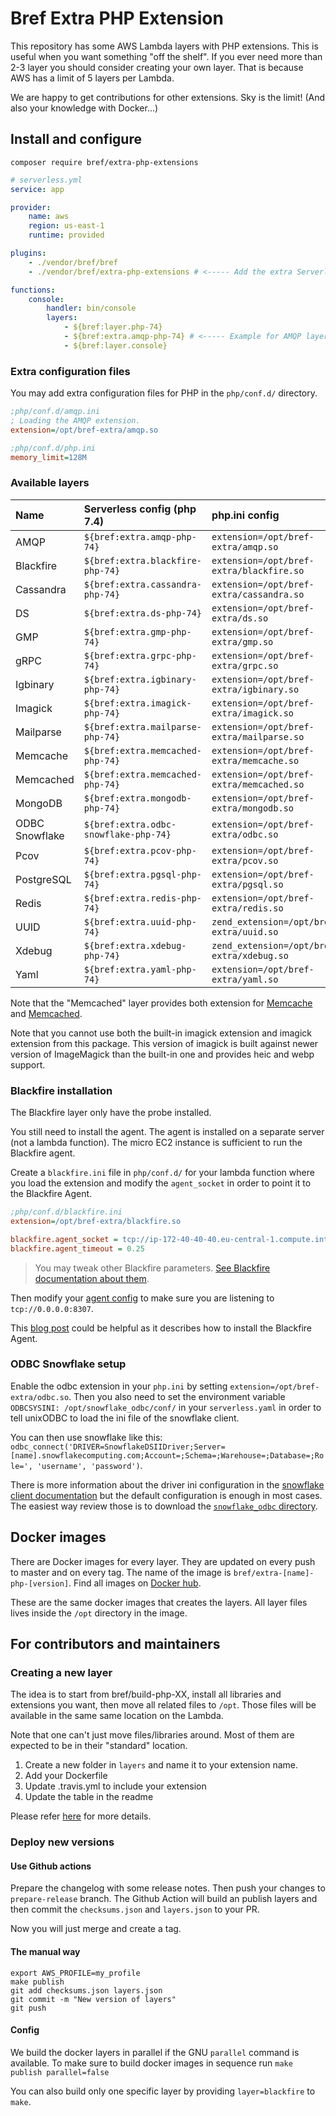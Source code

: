 # Bref Extra PHP Extension

This repository has some AWS Lambda layers with PHP extensions. This is useful when you want something "off the shelf".
If you ever need more than 2-3 layer you should consider creating your own layer. That is because AWS has
a limit of 5 layers per Lambda.

We are happy to get contributions for other extensions. Sky is the limit! (And also your knowledge with Docker...)

## Install and configure

```cli
composer require bref/extra-php-extensions
```

```yaml
# serverless.yml
service: app

provider:
    name: aws
    region: us-east-1
    runtime: provided

plugins:
    - ./vendor/bref/bref
    - ./vendor/bref/extra-php-extensions # <----- Add the extra Serverless plugin

functions:
    console:
        handler: bin/console
        layers:
            - ${bref:layer.php-74}
            - ${bref:extra.amqp-php-74} # <----- Example for AMQP layer
            - ${bref:layer.console}
```

### Extra configuration files

You may add extra configuration files for PHP in the ``php/conf.d/`` directory.

```ini
;php/conf.d/amqp.ini
; Loading the AMQP extension.
extension=/opt/bref-extra/amqp.so
```

```ini
;php/conf.d/php.ini
memory_limit=128M
```

### Available layers

| Name       | Serverless config (php 7.4)      | php.ini config                             |
|:-----------|:---------------------------------|:-------------------------------------------|
| AMQP       | `${bref:extra.amqp-php-74}`      | `extension=/opt/bref-extra/amqp.so`        |
| Blackfire  | `${bref:extra.blackfire-php-74}` | `extension=/opt/bref-extra/blackfire.so`   |
| Cassandra  | `${bref:extra.cassandra-php-74}` | `extension=/opt/bref-extra/cassandra.so`   |
| DS         | `${bref:extra.ds-php-74}`        | `extension=/opt/bref-extra/ds.so`          |
| GMP        | `${bref:extra.gmp-php-74}`       | `extension=/opt/bref-extra/gmp.so`         |
| gRPC       | `${bref:extra.grpc-php-74}`      | `extension=/opt/bref-extra/grpc.so`        |
| Igbinary   | `${bref:extra.igbinary-php-74}`  | `extension=/opt/bref-extra/igbinary.so`    |
| Imagick    | `${bref:extra.imagick-php-74}`   | `extension=/opt/bref-extra/imagick.so`     |
| Mailparse  | `${bref:extra.mailparse-php-74}` | `extension=/opt/bref-extra/mailparse.so`   |
| Memcache   | `${bref:extra.memcached-php-74}` | `extension=/opt/bref-extra/memcache.so`    |
| Memcached  | `${bref:extra.memcached-php-74}` | `extension=/opt/bref-extra/memcached.so`   |
| MongoDB    | `${bref:extra.mongodb-php-74}`   | `extension=/opt/bref-extra/mongodb.so`     |
| ODBC Snowflake | `${bref:extra.odbc-snowflake-php-74}` | `extension=/opt/bref-extra/odbc.so` |
| Pcov       | `${bref:extra.pcov-php-74}`      | `extension=/opt/bref-extra/pcov.so`        |
| PostgreSQL | `${bref:extra.pgsql-php-74}`     | `extension=/opt/bref-extra/pgsql.so`       |
| Redis      | `${bref:extra.redis-php-74}`     | `extension=/opt/bref-extra/redis.so`       |
| UUID       | `${bref:extra.uuid-php-74}`      | `zend_extension=/opt/bref-extra/uuid.so`   |
| Xdebug     | `${bref:extra.xdebug-php-74}`    | `zend_extension=/opt/bref-extra/xdebug.so` |
| Yaml       | `${bref:extra.yaml-php-74}`      | `extension=/opt/bref-extra/yaml.so`   |

Note that the "Memcached" layer provides both extension for [Memcache](https://pecl.php.net/package/memcache) and [Memcached](https://pecl.php.net/package/memcached).

Note that you cannot use both the built-in imagick extension and imagick extension from this package.
This version of imagick is built against newer version of ImageMagick than the built-in one and provides heic and webp support.

### Blackfire installation

The Blackfire layer only have the probe installed.

You still need to install the agent.
The agent is installed on a separate server (not a lambda function). The micro
EC2 instance is sufficient to run the Blackfire agent.

Create a `blackfire.ini` file in `php/conf.d/` for your lambda function where you load the extension
and modify the `agent_socket` in order to point it to the Blackfire Agent.

```ini
;php/conf.d/blackfire.ini
extension=/opt/bref-extra/blackfire.so

blackfire.agent_socket = tcp://ip-172-40-40-40.eu-central-1.compute.internal:8307
blackfire.agent_timeout = 0.25
```

> You may tweak other Blackfire parameters.
> [See Blackfire documentation about them](https://blackfire.io/docs/configuration/php#configuring-the-probe-via-the-php-ini-configuration-file).

Then modify your [agent config](https://blackfire.io/docs/reference-guide/configuration#agent-configuration)
to make sure you are listening to `tcp://0.0.0.0:8307`.

This [blog post](https://developer.happyr.com/installing-blackfire-multiple-servers)
could be helpful as it describes how to install the Blackfire Agent.

### ODBC Snowflake setup

Enable the odbc extension in your `php.ini` by setting `extension=/opt/bref-extra/odbc.so`.
Then you also need to set the environment variable `ODBCSYSINI: /opt/snowflake_odbc/conf/` in your `serverless.yaml`
in order to tell unixODBC to load the ini file of the snowflake client.

You can then use snowflake like this: `odbc_connect('DRIVER=SnowflakeDSIIDriver;Server=[name].snowflakecomputing.com;Account=;Schema=;Warehouse=;Database=;Role=', 'username', 'password')`.

There is more information about the driver ini configuration in the [snowflake client documentation](https://docs.snowflake.com/en/user-guide/odbc-linux.html#step-4-configure-the-odbc-driver)
but the default configuration is enough in most cases.
The easiest way review those is to download the [`snowflake_odbc` directory](https://sfc-repo.snowflakecomputing.com/odbc/linux/index.html).

## Docker images

There are Docker images for every layer. They are updated on every push to master
and on every tag. The name of the image is `bref/extra-[name]-php-[version]`. Find
all images on [Docker hub](https://hub.docker.com/u/bref).

These are the same docker images that creates the layers. All layer files lives inside
the `/opt` directory in the image.

## For contributors and maintainers

### Creating a new layer

The idea is to start from bref/build-php-XX, install all libraries and extensions
you want, then move all related files to `/opt`. Those files will be available in
the same same location on the Lambda.

Note that one can't just move files/libraries around. Most of them are expected to
be in their "standard" location.

1. Create a new folder in `layers` and name it to your extension name.
2. Add your Dockerfile
3. Update .travis.yml to include your extension
4. Update the table in the readme

Please refer [here](docs/create_your_own_extension_layer.md) for more details.

### Deploy new versions

#### Use Github actions

Prepare the changelog with some release notes. Then push your changes to `prepare-release` branch.
The Github Action will build an publish layers and then commit the `checksums.json`
and `layers.json` to your PR.

Now you will just merge and create a tag.

#### The manual way

```
export AWS_PROFILE=my_profile
make publish
git add checksums.json layers.json
git commit -m "New version of layers"
git push
```

#### Config

We build the docker layers in parallel if the GNU `parallel` command is available.
To make sure to build docker images in sequence run `make publish parallel=false`

You can also build only one specific layer by providing `layer=blackfire` to `make`.



